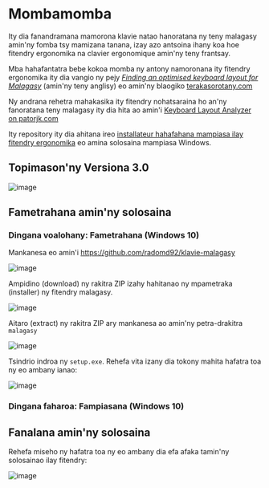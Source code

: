 # Mombamomba

Ity dia fanandramana mamorona klavie natao hanoratana ny teny malagasy amin'ny fomba tsy mamizana tanana, izay azo antsoina ihany koa hoe fitendry ergonomika na clavier ergonomique amin'ny teny frantsay.

Mba hahafantatra bebe kokoa momba ny antony namoronana ity fitendry ergonomika ity dia vangio ny pejy [*Finding an optimised keyboard layout for Malagasy*](https://www.terakasorotany.com/?p=360) (amin'ny teny anglisy) eo amin'ny blaogiko [terakasorotany.com](https://www.terakasorotany.com)

Ny andrana rehetra mahakasika ity fitendry nohatsaraina ho an'ny fanoratana teny malagasy ity dia hita ao amin'i [Keyboard Layout Analyzer on patorjk.com](http://patorjk.com/keyboard-layout-analyzer/#/main)

Ity repository ity dia ahitana ireo [installateur hahafahana mampiasa ilay fitendry ergonomika](https://github.com/radomd92/klavie-malagasy/tree/master/malagasy) eo amina solosaina mampiasa Windows.

## Topimason'ny Versiona 3.0

![image](https://github.com/user-attachments/assets/a7c602e3-a921-4db0-b2df-90fa3125a46d)


## Fametrahana amin'ny solosaina

### Dingana voalohany: Fametrahana (Windows 10)
Mankanesa eo amin'i https://github.com/radomd92/klavie-malagasy

![image](https://github.com/user-attachments/assets/a102c0a5-af92-4803-bb4d-bbc96e704c82)

Ampidino (download) ny rakitra ZIP izahy hahitanao ny mpametraka (installer) ny fitendry malagasy.

![image](https://github.com/user-attachments/assets/35de8c51-ebd7-4a9a-8bbe-121feeae268b)

Aitaro (extract) ny rakitra ZIP ary mankanesa ao amin'ny petra-drakitra `malagasy`

![image](https://github.com/user-attachments/assets/6fa1f79a-9588-4407-9bd3-ec97cc3353dd)

Tsindrio indroa ny `setup.exe`. Rehefa vita izany dia tokony mahita hafatra toa ny eo ambany ianao:

![image](https://github.com/user-attachments/assets/9a5807b2-c3fa-4f5b-a521-bcde539ee7bd)

### Dingana faharoa: Fampiasana (Windows 10)



## Fanalana amin'ny solosaina

Rehefa miseho ny hafatra toa ny eo ambany dia efa afaka tamin'ny solosainao ilay fitendry:

![image](https://github.com/user-attachments/assets/2d3961d8-56d6-436b-8b00-5f5d3741bcd3)
